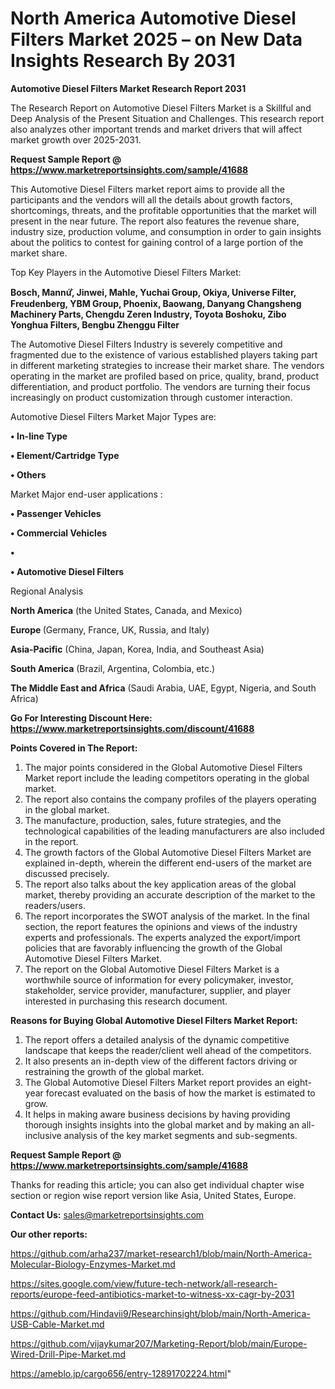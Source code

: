 # North America Automotive Diesel Filters Market 2025 – on New Data Insights Research By 2031

<strong>Automotive Diesel Filters Market Research Report 2031</strong>

The Research Report on Automotive Diesel Filters Market is a Skillful and Deep Analysis of the Present Situation and Challenges. This research report also analyzes other important trends and market drivers that will affect market growth over 2025-2031.

<strong>Request Sample Report @ <a href=https://www.marketreportsinsights.com/sample/41688>https://www.marketreportsinsights.com/sample/41688</a></strong>

This Automotive Diesel Filters market report aims to provide all the participants and the vendors will all the details about growth factors, shortcomings, threats, and the profitable opportunities that the market will present in the near future. The report also features the revenue share, industry size, production volume, and consumption in order to gain insights about the politics to contest for gaining control of a large portion of the market share.

Top Key Players in the Automotive Diesel Filters Market:

<strong>Bosch, Mannứꙺ, Jinwei, Mahle, Yuchai Group, Okiya, Universe Filter, Freudenberg, YBM Group, Phoenix, Baowang, Danyang Changsheng Machinery Parts, Chengdu Zeren Industry, Toyota Boshoku, Zibo Yonghua Filters, Bengbu Zhenggu Filter</strong>

The Automotive Diesel Filters Industry is severely competitive and fragmented due to the existence of various established players taking part in different marketing strategies to increase their market share. The vendors operating in the market are profiled based on price, quality, brand, product differentiation, and product portfolio. The vendors are turning their focus increasingly on product customization through customer interaction.

Automotive Diesel Filters Market Major Types are:

<strong>•  In-line Type

•  Element/Cartridge Type

•  Others</strong>

Market Major end-user applications :

<strong>•  Passenger Vehicles

•  Commercial Vehicles

•  

•  Automotive Diesel Filters</strong>

Regional Analysis

</u><strong><b>North America</b></strong> (the United States, Canada, and Mexico)

<strong><b>Europe </b></strong>(Germany, France, UK, Russia, and Italy)

<strong><b>Asia-Pacific</b></strong> (China, Japan, Korea, India, and Southeast Asia)

<strong><b>South America</b></strong> (Brazil, Argentina, Colombia, etc.)

<strong><b>The Middle East and Africa</b></strong> (Saudi Arabia, UAE, Egypt, Nigeria, and South Africa)

<strong>Go For Interesting Discount Here: <a href=https://www.marketreportsinsights.com/discount/41688>https://www.marketreportsinsights.com/discount/41688</a></strong>

<strong>Points Covered in The Report:</strong>
<ol>
  <li>The major points considered in the Global Automotive Diesel Filters Market report include the leading competitors operating in the global market.</li>
  <li>The report also contains the company profiles of the players operating in the global market.</li>
  <li>The manufacture, production, sales, future strategies, and the technological capabilities of the leading manufacturers are also included in the report.</li>
  <li>The growth factors of the Global Automotive Diesel Filters Market are explained in-depth, wherein the different end-users of the market are discussed precisely.</li>
  <li>The report also talks about the key application areas of the global market, thereby providing an accurate description of the market to the readers/users.</li>
  <li>The report incorporates the SWOT analysis of the market. In the final section, the report features the opinions and views of the industry experts and professionals. The experts analyzed the export/import policies that are favorably influencing the growth of the Global Automotive Diesel Filters Market.</li>
  <li>The report on the Global Automotive Diesel Filters Market is a worthwhile source of information for every policymaker, investor, stakeholder, service provider, manufacturer, supplier, and player interested in purchasing this research document.</li>
</ol>
<strong>Reasons for Buying Global Automotive Diesel Filters Market Report:</strong>

<ol>
  <li>The report offers a detailed analysis of the dynamic competitive landscape that keeps the reader/client well ahead of the competitors.</li>
  <li>It also presents an in-depth view of the different factors driving or restraining the growth of the global market.</li>
  <li>The Global Automotive Diesel Filters Market report provides an eight-year forecast evaluated on the basis of how the market is estimated to grow.</li>
  <li>It helps in making aware business decisions by having providing thorough insights insights into the global market and by making an all-inclusive analysis of the key market segments and sub-segments.</li>
</ol>
<strong>Request Sample Report @ <a href=https://www.marketreportsinsights.com/sample/41688>https://www.marketreportsinsights.com/sample/41688</a></strong>


Thanks for reading this article; you can also get individual chapter wise section or region wise report version like Asia, United States, Europe.

<strong>Contact Us:</strong>
sales@marketreportsinsights.com

<strong>Our other reports:</strong>

<a href=https://github.com/arha237/market-research1/blob/main/North-America-Molecular-Biology-Enzymes-Market.md>https://github.com/arha237/market-research1/blob/main/North-America-Molecular-Biology-Enzymes-Market.md</a>

<a href=https://sites.google.com/view/future-tech-network/all-research-reports/europe-feed-antibiotics-market-to-witness-xx-cagr-by-2031>https://sites.google.com/view/future-tech-network/all-research-reports/europe-feed-antibiotics-market-to-witness-xx-cagr-by-2031</a>

<a href=https://github.com/Hindavii9/Researchinsight/blob/main/North-America-USB-Cable-Market.md>https://github.com/Hindavii9/Researchinsight/blob/main/North-America-USB-Cable-Market.md</a>

<a href=https://github.com/vijaykumar207/Marketing-Report/blob/main/Europe-Wired-Drill-Pipe-Market.md>https://github.com/vijaykumar207/Marketing-Report/blob/main/Europe-Wired-Drill-Pipe-Market.md</a>

<a href=https://ameblo.jp/cargo656/entry-12891702224.html>https://ameblo.jp/cargo656/entry-12891702224.html</a>"
